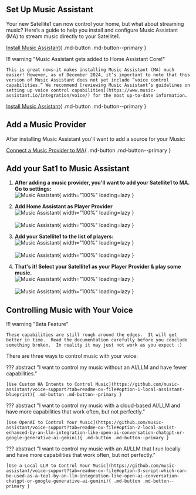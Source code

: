 ## Set Up Music Assistant

Your new Satellite1 can now control your home, but what about streaming music? Here’s a guide to help you install and configure Music Assistant (MA) to stream music directly to your Satellite1.

[Install Music Assistant](https://www.music-assistant.io/installation/){ .md-button .md-button--primary }

!!! warning "Music Assistant gets added to Home Assistant Core!"

    This is great news—it makes installing Music Assistant (MA) much easier! However, as of December 2024, it’s important to note that this version of Music Assistant does not yet include “voice control capabilities.” We recommend [reviewing Music Assistant’s guidelines on setting up voice control capabilities](https://www.music-assistant.io/integration/voice/) for the most up-to-date information.

[Install Music Assistant](https://www.music-assistant.io/installation/){ .md-button .md-button--primary }

## Add a Music Provider

After installing Music Assistant you'll want to add a source for your Music:

[Connect a Music Provider to MA](https://music-assistant.io/music-providers/){ .md-button .md-button--primary }

## Add your Sat1 to Music Assistant

1. <b>After adding a music provider, you'll want to add your Satellite1 to MA. Go to settings:</b>
<br>![Music Assistant](/assets/MA0.png){ width="100%" loading=lazy }</br>

2. <b>Add Home Assistant as Player Provider</b>
<br>![Music Assistant](/assets/MA1.png){ width="100%" loading=lazy }</br>
<br>![Music Assistant](/assets/MA2.png){ width="100%" loading=lazy }</br>

3. <b>Add your Satellite1 to the list of players:</b>
<br>![Music Assistant](/assets/MA3.png){ width="100%" loading=lazy }</br>
<br>![Music Assistant](/assets/MA4.png){ width="100%" loading=lazy }</br>

4. <b>That's it! Select your Satellite1 as your Player Provider & play some music.</b>
<br>![Music Assistant](/assets/MA5.png){ width="100%" loading=lazy }</br>
<br>![Music Assistant](/assets/MA6.png){ width="100%" loading=lazy }</br>

## Controlling Music with Your Voice

!!! warning "Beta Feature"

    These capabilities are still rough around the edges.  It will get better in time.  Read the documentation carefully before you conclude something broken.  In reality it may just not work as you expect :)

There are three ways to control music with your voice:

??? abstract "I want to control my music without an AI/LLM and have fewer capabilities."

    [Use Custom HA Intents to Control Music](https://github.com/music-assistant/voice-support?tab=readme-ov-file#option-1-local-assistant-blueprint){ .md-button .md-button--primary }

??? abstract "I want to control my music with a cloud-based AI/LLM and have more capabilities that work often, but not perfectly."

    [Use OpenAI to Control Your Music](https://github.com/music-assistant/voice-support?tab=readme-ov-file#option-2-local-assist-enhanced-by-an-llm-integration-like-open-ai-conversation-chatgpt-or-google-generative-ai-gemini){ .md-button .md-button--primary }

??? abstract "I want to control my music with an AI/LLM that I run locally and have more capabilities that work often, but not perfectly."

    [Use a Local LLM to Control Your Music](https://github.com/music-assistant/voice-support?tab=readme-ov-file#option-3-script-which-can-be-used-as-a-tool-by-an-llm-integration-like-open-ai-conversation-chatgpt-or-google-generative-ai-gemini){ .md-button .md-button--primary }